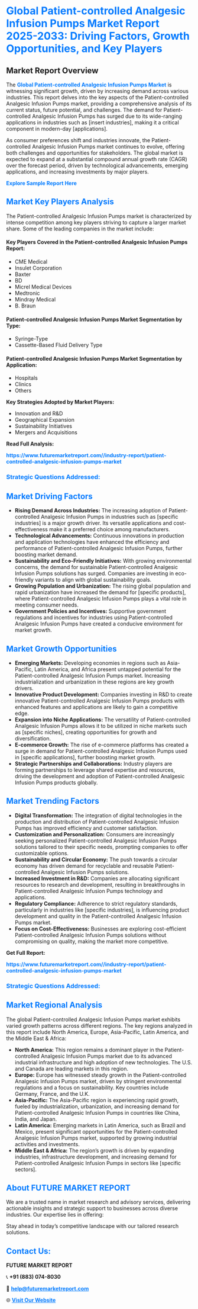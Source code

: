 <h1 style="color: #007BFF;">Global Patient-controlled Analgesic Infusion Pumps Market Report 2025-2033: Driving Factors, Growth Opportunities, and Key Players</h1>

<section id="overview">
<h2>Market Report Overview</h2>
<p>The <a href="https://www.futuremarketreport.com//industry-report/patient-controlled-analgesic-infusion-pumps-market" style="color: #007BFF; text-decoration: none;"><strong>Global Patient-controlled Analgesic Infusion Pumps Market</strong></a> is witnessing significant growth, driven by increasing demand across various industries. This report delves into the key aspects of the Patient-controlled Analgesic Infusion Pumps market, providing a comprehensive analysis of its current status, future potential, and challenges. The demand for Patient-controlled Analgesic Infusion Pumps has surged due to its wide-ranging applications in industries such as [insert industries], making it a critical component in modern-day [applications].</p>
<p>As consumer preferences shift and industries innovate, the Patient-controlled Analgesic Infusion Pumps market continues to evolve, offering both challenges and opportunities for stakeholders. The global market is expected to expand at a substantial compound annual growth rate (CAGR) over the forecast period, driven by technological advancements, emerging applications, and increasing investments by major players.</p>
</section>

<section id="overview">
<p><a href="https://www.futuremarketreport.com//request-sample/reportId=76943" style="color: #007BFF; text-decoration: none;"><strong>Explore Sample Report Here</strong></a></p>
</section>

<section id="key-players">
<h2 style="color: #007BFF;">Market Key Players Analysis</h2>
<p>The Patient-controlled Analgesic Infusion Pumps market is characterized by intense competition among key players striving to capture a larger market share. Some of the leading companies in the market include:</p>
<h4>Key Players Covered in the Patient-controlled Analgesic Infusion Pumps Report:</h4>
<ul><li>CME Medical</li><li>Insulet Corporation</li><li>Baxter</li><li>BD</li><li>Micrel Medical Devices</li><li>Medtronic</li><li>Mindray Medical</li><li>B. Braun</li></ul>
<h4>Patient-controlled Analgesic Infusion Pumps Market Segmentation by Type:</h4>
<ul><li>Syringe-Type</li><li>Cassette-Based Fluid Delivery Type</li></ul>

<h4>Patient-controlled Analgesic Infusion Pumps Market Segmentation by Application:</h4>
<ul><li>Hospitals</li><li>Clinics</li><li>Others</li></ul>
<p><strong>Key Strategies Adopted by Market Players:</strong></p>
<ul>
<li>Innovation and R&D</li>
<li>Geographical Expansion</li>
<li>Sustainability Initiatives</li>
<li>Mergers and Acquisitions</li>
</ul>
</section>

<section>
<p><strong>Read Full Analysis: </strong></p><a href="https://www.futuremarketreport.com//industry-report/patient-controlled-analgesic-infusion-pumps-market" style="color: #007BFF; text-decoration: none;"><strong>https://www.futuremarketreport.com//industry-report/patient-controlled-analgesic-infusion-pumps-market</strong></a>
<h3 style="color: #007BFF;">Strategic Questions Addressed:</h3>
</section>

<section id="driving-factors">
<h2 style="color: #007BFF;">Market Driving Factors</h2>
<ul>
<li><strong>Rising Demand Across Industries:</strong> The increasing adoption of Patient-controlled Analgesic Infusion Pumps in industries such as [specific industries] is a major growth driver. Its versatile applications and cost-effectiveness make it a preferred choice among manufacturers.</li>
<li><strong>Technological Advancements:</strong> Continuous innovations in production and application technologies have enhanced the efficiency and performance of Patient-controlled Analgesic Infusion Pumps, further boosting market demand.</li>
<li><strong>Sustainability and Eco-Friendly Initiatives:</strong> With growing environmental concerns, the demand for sustainable Patient-controlled Analgesic Infusion Pumps solutions has surged. Companies are investing in eco-friendly variants to align with global sustainability goals.</li>
<li><strong>Growing Population and Urbanization:</strong> The rising global population and rapid urbanization have increased the demand for [specific products], where Patient-controlled Analgesic Infusion Pumps plays a vital role in meeting consumer needs.</li>
<li><strong>Government Policies and Incentives:</strong> Supportive government regulations and incentives for industries using Patient-controlled Analgesic Infusion Pumps have created a conducive environment for market growth.</li>
</ul>
</section>

<section id="growth-opportunities">
<h2 style="color: #007BFF;">Market Growth Opportunities</h2>
<ul>
<li><strong>Emerging Markets:</strong> Developing economies in regions such as Asia-Pacific, Latin America, and Africa present untapped potential for the Patient-controlled Analgesic Infusion Pumps market. Increasing industrialization and urbanization in these regions are key growth drivers.</li>
<li><strong>Innovative Product Development:</strong> Companies investing in R&D to create innovative Patient-controlled Analgesic Infusion Pumps products with enhanced features and applications are likely to gain a competitive edge.</li>
<li><strong>Expansion into Niche Applications:</strong> The versatility of Patient-controlled Analgesic Infusion Pumps allows it to be utilized in niche markets such as [specific niches], creating opportunities for growth and diversification.</li>
<li><strong>E-commerce Growth:</strong> The rise of e-commerce platforms has created a surge in demand for Patient-controlled Analgesic Infusion Pumps used in [specific applications], further boosting market growth.</li>
<li><strong>Strategic Partnerships and Collaborations:</strong> Industry players are forming partnerships to leverage shared expertise and resources, driving the development and adoption of Patient-controlled Analgesic Infusion Pumps products globally.</li>
</ul>
</section>

<section id="trending-factors">
<h2 style="color: #007BFF;">Market Trending Factors</h2>
<ul>
<li><strong>Digital Transformation:</strong> The integration of digital technologies in the production and distribution of Patient-controlled Analgesic Infusion Pumps has improved efficiency and customer satisfaction.</li>
<li><strong>Customization and Personalization:</strong> Consumers are increasingly seeking personalized Patient-controlled Analgesic Infusion Pumps solutions tailored to their specific needs, prompting companies to offer customizable options.</li>
<li><strong>Sustainability and Circular Economy:</strong> The push towards a circular economy has driven demand for recyclable and reusable Patient-controlled Analgesic Infusion Pumps solutions.</li>
<li><strong>Increased Investment in R&D:</strong> Companies are allocating significant resources to research and development, resulting in breakthroughs in Patient-controlled Analgesic Infusion Pumps technology and applications.</li>
<li><strong>Regulatory Compliance:</strong> Adherence to strict regulatory standards, particularly in industries like [specific industries], is influencing product development and quality in the Patient-controlled Analgesic Infusion Pumps market.</li>
<li><strong>Focus on Cost-Effectiveness:</strong> Businesses are exploring cost-efficient Patient-controlled Analgesic Infusion Pumps solutions without compromising on quality, making the market more competitive.</li>
</ul>
</section>

<section>
<p><strong>Get Full Report: </strong></p><a href="https://www.futuremarketreport.com//industry-report/patient-controlled-analgesic-infusion-pumps-market" style="color: #007BFF; text-decoration: none;"><strong>https://www.futuremarketreport.com//industry-report/patient-controlled-analgesic-infusion-pumps-market</strong></a>
<h3 style="color: #007BFF;">Strategic Questions Addressed:</h3>
</section>


<section id="regional-analysis">
<h2 style="color: #007BFF;">Market Regional Analysis</h2>
<p>The global Patient-controlled Analgesic Infusion Pumps market exhibits varied growth patterns across different regions. The key regions analyzed in this report include North America, Europe, Asia-Pacific, Latin America, and the Middle East & Africa:</p>
<ul>
<li><strong>North America:</strong> This region remains a dominant player in the Patient-controlled Analgesic Infusion Pumps market due to its advanced industrial infrastructure and high adoption of new technologies. The U.S. and Canada are leading markets in this region.</li>
<li><strong>Europe:</strong> Europe has witnessed steady growth in the Patient-controlled Analgesic Infusion Pumps market, driven by stringent environmental regulations and a focus on sustainability. Key countries include Germany, France, and the U.K.</li>
<li><strong>Asia-Pacific:</strong> The Asia-Pacific region is experiencing rapid growth, fueled by industrialization, urbanization, and increasing demand for Patient-controlled Analgesic Infusion Pumps in countries like China, India, and Japan.</li>
<li><strong>Latin America:</strong> Emerging markets in Latin America, such as Brazil and Mexico, present significant opportunities for the Patient-controlled Analgesic Infusion Pumps market, supported by growing industrial activities and investments.</li>
<li><strong>Middle East & Africa:</strong> The region’s growth is driven by expanding industries, infrastructure development, and increasing demand for Patient-controlled Analgesic Infusion Pumps in sectors like [specific sectors].</li>
</ul>
</section>

<footer>
<h2 style="color: #007BFF;">About FUTURE MARKET REPORT</h2>
<p>We are a trusted name in market research and advisory services, delivering actionable insights and strategic support to businesses across diverse industries. Our expertise lies in offering:</p>

<p>Stay ahead in today’s competitive landscape with our tailored research solutions.</p>

<h2 style="color: #007BFF;">Contact Us:</h2>
<p><strong>FUTURE MARKET REPORT</strong></p>
<p>📞 <strong>+91 (883) 074-8030</strong></p>
<p>📧 <strong><a href="mailto:help@futuremarketreport.com" style="color: #007BFF;">help@futuremarketreport.com</a></strong></p>
<p>🌐 <strong><a href="https://www.futuremarketreport.com/" style="color: #007BFF;">Visit Our Website</a></strong></p>
</footer>